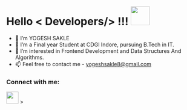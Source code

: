 # Hello < Developers/> !!! <img src = "https://raw.githubusercontent.com/MartinHeinz/MartinHeinz/master/wave.gif" width = 50px>

- 👋 I’m YOGESH SAKLE
- 🌱 I’m a Final year Student at CDGI Indore, pursuing B.Tech in IT.
- 👀 I’m interested in Frontend Development and Data Structures And Algorithms.
- 📫 Feel free to contact me - yogeshsakle8@gmail.com

<h3 align="left">Connect with me:</h3>

<p align="left">  <a href="https://www.linkedin.com/in/yogesh-sakle-510a301ba/" target="_blank" rel="noreferrer"><img src="https://raw.githubusercontent.com/danielcranney/readme-generator/main/public/icons/socials/linkedin.svg" width="32" height="32" /></a> ></p>

<!---
y0gesh02/y0gesh02 is a ✨ special ✨ repository because its `README.md` (this file) appears on your GitHub profile.
You can click the Preview link to take a look at your changes.
--->
